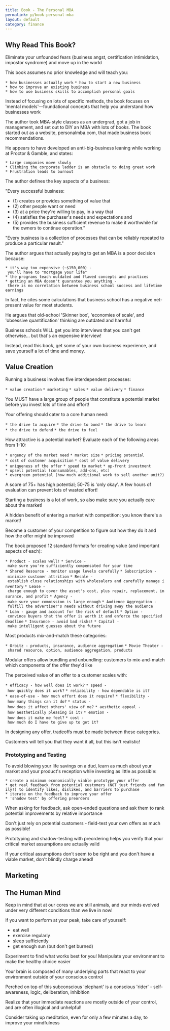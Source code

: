 ```yaml
---
title: Book - The Personal MBA
permalink: p/book-personal-mba
layout: default
category: finance
---
```


Why Read This Book?
-------------------

Eliminate your unfounded fears (business angst, certification intimidation, impostor syndrome) and move up in the world

This book assumes no prior knowledge and will teach you:

`* how businesses actually work`
`* how to start a new business`
`* how to improve an existing business`
`* how to use business skills to accomplish personal goals`

Instead of focusing on lots of specific methods, the book focuses on 'mental models'—foundational concepts that help you understand how businesses work

The author took MBA-style classes as an undergrad, got a job in management, and set out to DIY an MBA with lots of books. The book started out as a website, personalmba.com, that made business book recommendations.

He appears to have developed an anti-big-business leaning while working at Proctor & Gamble, and states:

`* Large companies move slowly`
`* Climbing the corporate ladder is an obstacle to doing great work`
`* Frustration leads to burnout`

The author defines the key aspects of a business:

"Every successful business:

-   (1) creates or provides something of value that
-   (2) other people want or need
-   (3) at a price they're willing to pay, in a way that
-   (4) satisfies the purchaser's needs and expectations and
-   (5) provides the business sufficient revenue to make it worthwhile for the owners to continue operation."

"Every business is a collection of processes that can be reliably repeated to produce a particular result."

The author argues that actually paying to get an MBA is a poor decision because:

`* it's way too expensive (~$150,000) - you'll have to "mortgage your life"`
`* the programs teach outdated and flawed concepts and practices`
`* getting an MBA doesn't guarantee you anything - there is no correlation between business school success and lifetime earnings`

In fact, he cites some calculations that business school has a negative net-present value for most students.

He argues that old-school 'Skinner box', 'economies of scale', and 'obsessive quantification' thinking are outdated and harmful

Business schools WILL get you into interviews that you can't get otherwise... but that's an expensive interview!

Instead, read this book, get some of your own business experience, and save yourself a lot of time and money.

Value Creation
--------------

Running a business involves five interdependent processes:

`* value creation`
`* marketing`
`* sales`
`* value delivery`
`* finance`

You MUST have a large group of people that constitute a potential market before you invest lots of time and effort!

Your offering should cater to a core human need:

`* the drive to acquire`
`* the drive to bond`
`* the drive to learn`
`* the drive to defend`
`* the drive to feel`

How attractive is a potential market? Evaluate each of the following areas from 1-10:

`* urgency of the market need`
`* market size`
`* pricing potential`
`* cost of customer acquisition`
`* cost of value delivery`
`* uniqueness of the offer`
`* speed to market`
`* up-front investment`
`* upsell potential (consumables, add-ons, etc)`
`* evergreen potential (how much additional work to sell another unit?)`

A score of 75+ has high potential; 50-75 is 'only okay'. A few hours of evaluation can prevent lots of wasted effort!

Starting a business is a lot of work, so also make sure you actually care about the market!

A hidden benefit of entering a market with competition: you know there's a market!

Become a customer of your competition to figure out how they do it and how the offer might be improved

The book proposed 12 standard formats for creating value (and important aspects of each):

`* Product - scales well!`
`* Service - make sure you're sufficiently compensated for your time`
`* Shared Resource - monitor usage levels carefully`
`* Subscription - minimize customer attrition`
`* Resale - establish close relationships with wholesalers and carefully manage inventory`
`* Lease - charge enough to cover the asset's cost, plus repair, replacement, insurance, and profit`
`* Agency - make sure your commission is large enough`
`* Audience Aggregation - fulfill the advertiser's needs without driving away the audience`
`* Loan - gauge and account for the risk of default`
`* Option - convince buyers that the offer is worth it and enforce the specified deadline`
`* Insurance - avoid bad risks!`
`* Capital - make intelligent guesses about the future`

Most products mix-and-match these categories:

`* Orbitz - products, insurance, audience aggregation`
`* Movie Theater - shared resource, option, audience aggregation, products`

Modular offers allow bundling and unbundling: customers to mix-and-match which components of the offer they'd like

The perceived value of an offer to a customer scales with:

`* efficacy - how well does it work?`
`* speed - how quickly does it work?`
`* reliability - how dependable is it?`
`* ease-of-use - how much effort does it require?`
`* flexibility - how many things can it do?`
`* status - how does it affect others' view of me?`
`* aesthetic appeal - how aesthetically pleasing is it?`
`* emotion - how does it make me feel?`
`* cost - how much do I have to give up to get it?`

In designing any offer, tradeoffs must be made between these categories.

Customers will tell you that they want it all, but this isn't realistic!

### Prototyping and Testing

To avoid blowing your life savings on a dud, learn as much about your market and your product's reception while investing as little as possible:

`* create a minimum economically viable prototype your offer`
`* get real feedback from potential customers (NOT just friends and family!) to identify likes, dislikes, and barriers to purchase`
`* iterate on the feedback to improve your offer`
`* 'shadow test' by offering preorders`

When asking for feedback, ask open-ended questions and ask them to rank potential improvements by relative importance

Don't just rely on potential customers - field-test your own offers as much as possible!

Prototyping and shadow-testing with preordering helps you verify that your critical market assumptions are actually valid

If your critical assumptions don't seem to be right and you don't have a viable market, don't blindly charge ahead!

Marketing
---------

The Human Mind
--------------

Keep in mind that at our cores we are still animals, and our minds evolved under very different conditions than we live in now!

If you want to perform at your peak, take care of yourself:

-   eat well
-   exercise regularly
-   sleep sufficiently
-   get enough sun (but don't get burned)

Experiment to find what works best for you! Manipulate your environment to make the healthy choice easier

Your brain is composed of many underlying parts that react to your environment outside of your conscious control

Perched on top of this subconscious 'elephant' is a conscious 'rider' - self-awareness, logic, deliberation, inhibition

Realize that your immediate reactions are mostly outside of your control, and are often illogical and unhelpful!

Consider taking up meditation, even for only a few minutes a day, to improve your mindfulness
